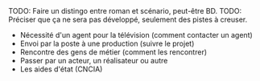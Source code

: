 <!-- Page: #505 Vendre un projet -->

<adminonly>
  TODO: Faire un distingo entre roman et scénario, peut-être BD.
</adminonly>

<adminonly>
  TODO: Préciser que ça ne sera pas développé, seulement des pistes à creuser.
</adminonly>

* Nécessité d'un agent pour la télévision (comment contacter un agent)
* Envoi par la poste à une production (suivre le projet)
* Rencontre des gens de métier (comment les rencontrer)
* Passer par un acteur, un réalisateur ou autre
* Les aides d'état (CNCIA)
